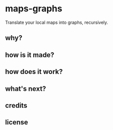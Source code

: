 # maps-graphs
Translate your local maps into graphs, recursively.

## why?

## how is it made?

## how does it work?

## what's next?

## credits

## license
